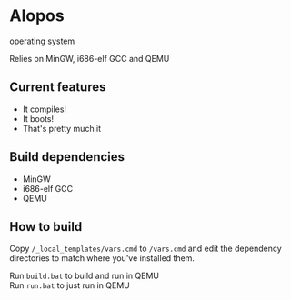 Alopos
=======

operating system

Relies on MinGW, i686-elf GCC and QEMU

Current features
-----------------

- It compiles!
- It boots!
- That's pretty much it

Build dependencies
-------------------

- MinGW
- i686-elf GCC
- QEMU

How to build
-------------

Copy `/_local_templates/vars.cmd` to `/vars.cmd` and edit the dependency directories to match where you've installed them.

Run `build.bat` to build and run in QEMU  
Run `run.bat` to just run in QEMU